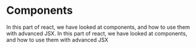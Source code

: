 # Components

In this part of react, we have looked at components, and how to use them with advanced JSX.
In this part of react, we have looked at components, and how to use them with advanced JSX
